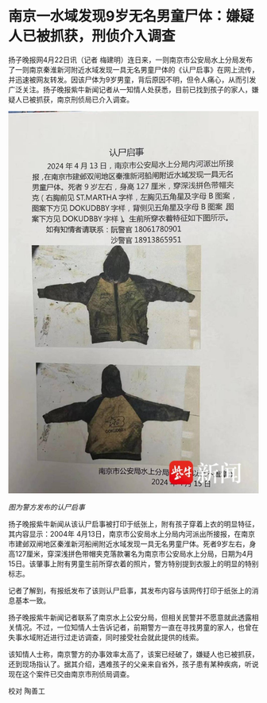 # 南京一水域发现9岁无名男童尸体：嫌疑人已被抓获，刑侦介入调查

扬子晚报网4月22日讯（记者
梅建明）连日来，一则南京市公安局水上分局发布了一则南京秦淮新河附近水域发现一具无名男童尸体的《认尸启事》在网上流传，并迅速被网友转发。因该尸体为9岁男童，背后原因不明，但令人痛心，从而引发广泛关注。扬子晚报紫牛新闻记者从一知情人处获悉，目前已找到孩子的家人，嫌疑人已被抓获，南京刑侦局已介入调查。

![ccd026196394a1f85686cf90d2c4ef4a.jpg](https://raw.githubusercontent.com/qqhsx/qqnews_image/main/2024/04/22/南京一水域发现9岁无名男童尸体：嫌疑人已被抓获，刑侦介入调查/ccd026196394a1f85686cf90d2c4ef4a.jpg)

_图为警方发布的认尸启事_

扬子晚报紫牛新闻从该认尸启事被打印于纸张上，附有孩子穿着上衣的明显特征，其内容显示：2004年
4月13日，南京市公安局水上分局内河派出所接报，在南京市建邺双闸地区秦淮新河船闸附近水域发现一具无名男童尸体。死者9岁左右，身高127厘米，穿深浅拼色带帽夹克落款署名为南京市公安局水上分局，日期为4月15日。该肇事上附有男童生前所穿衣着的照片，警方特别提到衣服上的明显的特别标志。

记者了解到，有报纸发布了该则认尸启事，其发布内容与该网传打印于纸张上的消息基本一致。

扬子晚报紫牛新闻记者联系了南京水上公安分局，但相关民警并不愿意就此透露相关情况。不过，一位知情人士告诉记者，前期警方一直在寻找男童的家人，也曾在失事水域附近进行过走访调查，同时接受社会就此提供的线索。

该知情人士称，南京警方的办事效率太高了，该案已经破了，嫌疑人也已被抓获，还到现场指认了。据其介绍，遇难孩子的父亲来自省外，孩子患有某种疾病，听说现在这个案件已交由南京市刑侦局调查。

校对 陶善工

